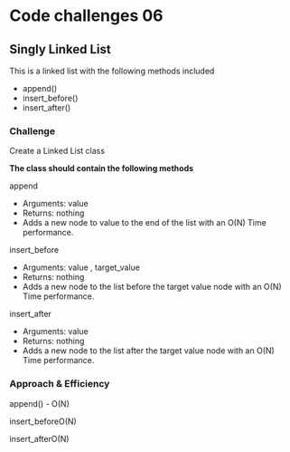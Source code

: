# Code challenges 06

## Singly Linked List

This is a linked list with the following methods included

- append()
- insert_before()
- insert_after()

### Challenge

Create a Linked List class

**The class should contain the following methods**

append

- Arguments: value
- Returns: nothing
- Adds a new node to value to the end of the list with an O(N) Time performance.

insert_before

- Arguments: value , target_value
- Returns: nothing
- Adds a new node to the list before the target value node with an O(N) Time performance.

insert_after

- Arguments: value
- Returns: nothing
- Adds a new node to the list after the target value node with an O(N) Time performance.

### Approach & Efficiency

append() - O(N)

insert_beforeO(N)

insert_afterO(N)
